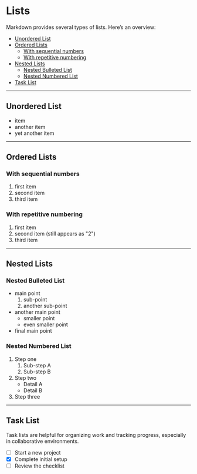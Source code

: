 # Lists

Markdown provides several types of lists. Here’s an overview:

- [Unordered List](#unordered-list)
- [Ordered Lists](#ordered-lists)
  - [With sequential numbers](#with-sequential-numbers)
  - [With repetitive numbering](#with-repetitive-numbering)
- [Nested Lists](#nested-lists)
  - [Nested Bulleted List](#nested-bulleted-list)
  - [Nested Numbered List](#nested-numbered-list)
- [Task List](#task-list)

---

## Unordered List

- item
- another item
- yet another item

---

## Ordered Lists

### With sequential numbers

1. first item
2. second item
3. third item

### With repetitive numbering

1. first item
1. second item (still appears as "2")
1. third item

---

## Nested Lists

### Nested Bulleted List

- main point
  1. sub-point
  2. another sub-point
- another main point
  - smaller point
  - even smaller point
- final main point

### Nested Numbered List

1. Step one
   1. Sub-step A
   2. Sub-step B
1. Step two
   - Detail A
   - Detail B
1. Step three

---

## Task List

Task lists are helpful for organizing work and tracking progress, especially
in collaborative environments.

- [ ] Start a new project
- [x] Complete initial setup
- [ ] Review the checklist
